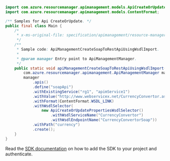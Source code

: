 ```java
import com.azure.resourcemanager.apimanagement.models.ApiCreateOrUpdatePropertiesWsdlSelector;
import com.azure.resourcemanager.apimanagement.models.ContentFormat;

/** Samples for Api CreateOrUpdate. */
public final class Main {
    /*
     * x-ms-original-file: specification/apimanagement/resource-manager/Microsoft.ApiManagement/stable/2021-08-01/examples/ApiManagementCreateSoapToRestApiUsingWsdlImport.json
     */
    /**
     * Sample code: ApiManagementCreateSoapToRestApiUsingWsdlImport.
     *
     * @param manager Entry point to ApiManagementManager.
     */
    public static void apiManagementCreateSoapToRestApiUsingWsdlImport(
        com.azure.resourcemanager.apimanagement.ApiManagementManager manager) {
        manager
            .apis()
            .define("soapApi")
            .withExistingService("rg1", "apimService1")
            .withValue("http://www.webservicex.net/CurrencyConvertor.asmx?WSDL")
            .withFormat(ContentFormat.WSDL_LINK)
            .withWsdlSelector(
                new ApiCreateOrUpdatePropertiesWsdlSelector()
                    .withWsdlServiceName("CurrencyConvertor")
                    .withWsdlEndpointName("CurrencyConvertorSoap"))
            .withPath("currency")
            .create();
    }
}
```

Read the [SDK documentation](https://github.com/Azure/azure-sdk-for-java/blob/azure-resourcemanager-apimanagement_1.0.0-beta.3/sdk/apimanagement/azure-resourcemanager-apimanagement/README.md) on how to add the SDK to your project and authenticate.
